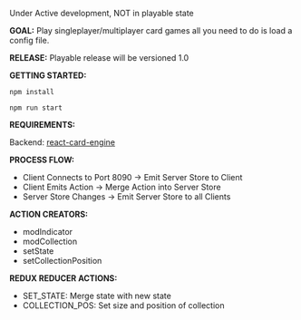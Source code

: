 Under Active development, NOT in playable state

__GOAL:__ Play singleplayer/multiplayer card games all you need to do is load a config file.

__RELEASE:__ Playable release will be versioned 1.0

__GETTING STARTED:__

```npm install```

```npm run start```

__REQUIREMENTS:__

Backend: [react-card-engine](https://github.com/donleyac/react-card-engine)

__PROCESS FLOW:__
* Client Connects to Port 8090 -> Emit Server Store to Client
* Client Emits Action -> Merge Action into Server Store
* Server Store Changes -> Emit Server Store to all Clients

__ACTION CREATORS:__
* modIndicator
* modCollection
* setState
* setCollectionPosition

__REDUX REDUCER ACTIONS:__
* SET_STATE: Merge state with new state
* COLLECTION_POS: Set size and position of collection
